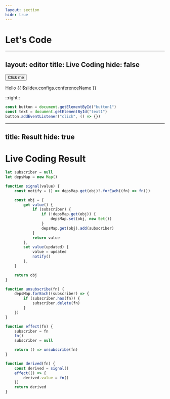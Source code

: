 ```yaml
---
layout: section
hide: true
---
```


# Let's Code

---
layout: editor
title: Live Coding
hide: false
---

<div class="flex flex-col justify-center h-full items-center gap-4 rounded bg-gray bg-opacity-10">
  <button id="button1" class="custom-button">Click me</button>
  <p class="text-6" id="text1">Hello {{ $slidev.configs.conferenceName }}</p>
</div>

::right::

```javascript {monaco-run} {height:'85%',outputHeight:'15%',editorOptions:{fontSize:18,lineNumbers:true}}
const button = document.getElementById("button1")
const text = document.getElementById("text1")
button.addEventListener("click", () => {})
```

---
title: Result
hide: true
---

# Live Coding Result

```js {all}{ maxHeight:'90%' }
let subscriber = null
let depsMap = new Map()

function signal(value) {
    const notify = () => depsMap.get(obj)?.forEach((fn) => fn())

    const obj = {
        get value() {
            if (subscriber) {
                if (!depsMap.get(obj)) {
                    depsMap.set(obj, new Set())
                }
                depsMap.get(obj).add(subscriber)
            }
            return value
        },
        set value(updated) {
            value = updated
            notify()
        },
    }

    return obj
}

function unsubscribe(fn) {
    depsMap.forEach((subscriber) => {
        if (subscriber.has(fn)) {
            subscriber.delete(fn)
        }
    })
}

function effect(fn) {
    subscriber = fn
    fn()
    subscriber = null

    return () => unsubscribe(fn)
}

function derived(fn) {
    const derived = signal()
    effect(() => {
        derived.value = fn()
    })
    return derived
}
```
